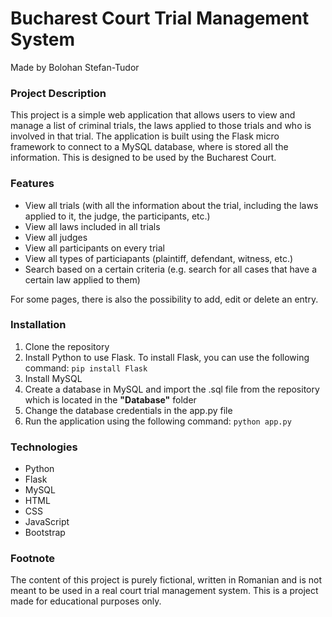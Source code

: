 # Bucharest Court Trial Management System

Made by Bolohan Stefan-Tudor

### Project Description

This project is a simple web application that allows users to view and manage a list of criminal trials, the laws applied to those trials and who is involved in that trial. The application is built using the Flask micro framework to connect to a MySQL database, where is stored all the information. This is designed to be used by the Bucharest Court.

### Features

- View all trials (with all the information about the trial, including the laws applied to it, the judge, the participants, etc.)
- View all laws included in all trials
- View all judges
- View all participants on every trial
- View all types of particiapants (plaintiff, defendant, witness, etc.)
- Search based on a certain criteria (e.g. search for all cases that have a certain law applied to them)

For some pages, there is also the possibility to add, edit or delete an entry.

### Installation

1. Clone the repository
2. Install Python to use Flask. To install Flask, you can use the following command:
   ``pip install Flask``
3. Install MySQL
4. Create a database in MySQL and import the .sql file from the repository which is located in the **"Database"** folder
5. Change the database credentials in the app.py file
6. Run the application using the following command:
   ``python app.py``

### Technologies

- Python
- Flask
- MySQL
- HTML
- CSS
- JavaScript
- Bootstrap

### Footnote

The content of this project is purely fictional, written in Romanian and is not meant to be used in a real court trial management system. This is a project made for educational purposes only.
